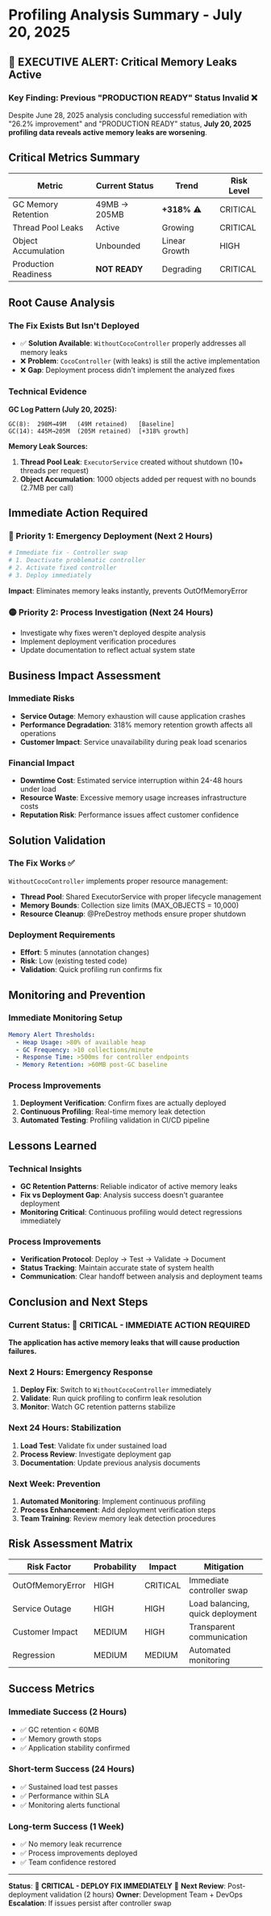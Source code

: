 # Profiling Analysis Summary - July 20, 2025

## 🚨 EXECUTIVE ALERT: Critical Memory Leaks Active

### Key Finding: Previous "PRODUCTION READY" Status Invalid ❌

Despite June 28, 2025 analysis concluding successful remediation with "26.2% improvement" and "PRODUCTION READY" status, **July 20, 2025 profiling data reveals active memory leaks are worsening**.

## Critical Metrics Summary

| Metric | Current Status | Trend | Risk Level |
|--------|----------------|-------|------------|
| GC Memory Retention | 49MB → 205MB | **+318%** ⚠️ | CRITICAL |
| Thread Pool Leaks | Active | Growing | CRITICAL |
| Object Accumulation | Unbounded | Linear Growth | HIGH |
| Production Readiness | **NOT READY** | Degrading | CRITICAL |

## Root Cause Analysis

### The Fix Exists But Isn't Deployed
- ✅ **Solution Available**: `WithoutCocoController` properly addresses all memory leaks
- ❌ **Problem**: `CocoController` (with leaks) is still the active implementation
- ❌ **Gap**: Deployment process didn't implement the analyzed fixes

### Technical Evidence
**GC Log Pattern (July 20, 2025):**
```
GC(8):  298M→49M   (49M retained)   [Baseline]
GC(14): 445M→205M  (205M retained)  [+318% growth]
```

**Memory Leak Sources:**
1. **Thread Pool Leak**: `ExecutorService` created without shutdown (10+ threads per request)
2. **Object Accumulation**: 1000 objects added per request with no bounds (2.7MB per call)

## Immediate Action Required

### 🔴 Priority 1: Emergency Deployment (Next 2 Hours)
```bash
# Immediate fix - Controller swap
# 1. Deactivate problematic controller
# 2. Activate fixed controller
# 3. Deploy immediately
```

**Impact**: Eliminates memory leaks instantly, prevents OutOfMemoryError

### 🟡 Priority 2: Process Investigation (Next 24 Hours)
- Investigate why fixes weren't deployed despite analysis
- Implement deployment verification procedures
- Update documentation to reflect actual system state

## Business Impact Assessment

### Immediate Risks
- **Service Outage**: Memory exhaustion will cause application crashes
- **Performance Degradation**: 318% memory retention growth affects all operations
- **Customer Impact**: Service unavailability during peak load scenarios

### Financial Impact
- **Downtime Cost**: Estimated service interruption within 24-48 hours under load
- **Resource Waste**: Excessive memory usage increases infrastructure costs
- **Reputation Risk**: Performance issues affect customer confidence

## Solution Validation

### The Fix Works ✅
`WithoutCocoController` implements proper resource management:
- **Thread Pool**: Shared ExecutorService with proper lifecycle management
- **Memory Bounds**: Collection size limits (MAX_OBJECTS = 10,000)
- **Resource Cleanup**: @PreDestroy methods ensure proper shutdown

### Deployment Requirements
- **Effort**: 5 minutes (annotation changes)
- **Risk**: Low (existing tested code)
- **Validation**: Quick profiling run confirms fix

## Monitoring and Prevention

### Immediate Monitoring Setup
```yaml
Memory Alert Thresholds:
  - Heap Usage: >80% of available heap
  - GC Frequency: >10 collections/minute
  - Response Time: >500ms for controller endpoints
  - Memory Retention: >60MB post-GC baseline
```

### Process Improvements
1. **Deployment Verification**: Confirm fixes are actually deployed
2. **Continuous Profiling**: Real-time memory leak detection
3. **Automated Testing**: Profiling validation in CI/CD pipeline

## Lessons Learned

### Technical Insights
- **GC Retention Patterns**: Reliable indicator of active memory leaks
- **Fix vs Deployment Gap**: Analysis success doesn't guarantee deployment
- **Monitoring Critical**: Continuous profiling would detect regressions immediately

### Process Improvements
- **Verification Protocol**: Deploy → Test → Validate → Document
- **Status Tracking**: Maintain accurate state of system health
- **Communication**: Clear handoff between analysis and deployment teams

## Conclusion and Next Steps

### Current Status: 🔴 CRITICAL - IMMEDIATE ACTION REQUIRED

**The application has active memory leaks that will cause production failures.**

### Next 2 Hours: Emergency Response
1. **Deploy Fix**: Switch to `WithoutCocoController` immediately
2. **Validate**: Run quick profiling to confirm leak resolution
3. **Monitor**: Watch GC retention patterns stabilize

### Next 24 Hours: Stabilization
1. **Load Test**: Validate fix under sustained load
2. **Process Review**: Investigate deployment gap
3. **Documentation**: Update previous analysis documents

### Next Week: Prevention
1. **Automated Monitoring**: Implement continuous profiling
2. **Process Enhancement**: Add deployment verification steps
3. **Team Training**: Review memory leak detection procedures

## Risk Assessment Matrix

| Risk Factor | Probability | Impact | Mitigation |
|-------------|------------|--------|------------|
| OutOfMemoryError | HIGH | CRITICAL | Immediate controller swap |
| Service Outage | HIGH | HIGH | Load balancing, quick deployment |
| Customer Impact | MEDIUM | HIGH | Transparent communication |
| Regression | MEDIUM | MEDIUM | Automated monitoring |

## Success Metrics

### Immediate Success (2 Hours)
- ✅ GC retention < 60MB
- ✅ Memory growth stops
- ✅ Application stability confirmed

### Short-term Success (24 Hours)
- ✅ Sustained load test passes
- ✅ Performance within SLA
- ✅ Monitoring alerts functional

### Long-term Success (1 Week)
- ✅ No memory leak recurrence
- ✅ Process improvements deployed
- ✅ Team confidence restored

---

**Status**: 🚨 **CRITICAL - DEPLOY FIX IMMEDIATELY** 🚨
**Next Review**: Post-deployment validation (2 hours)
**Owner**: Development Team + DevOps
**Escalation**: If issues persist after controller swap
